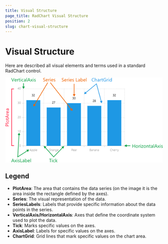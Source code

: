 ```yaml
---
title: Visual Structure
page_title: RadChart Visual Structure
position: 2
slug: chart-visual-structure
---
```


# Visual Structure #

Here are described all visual elements and terms used in a standard RadChart control.

![Chart Visual Structure](chart-visual-structure.png "Visual elements of RadChart control")

## Legend ##

- **PlotArea**: The area that contains the data series (on the image it is the area inside the rectangle defined by the axes).
- **Series**: The visual representation of the data.
- **SeriesLabels**: Labels that provide specific information about the data points in the series.
- **VerticalAxis/HorizontalAxis**: Axes that define the coordinate system used to plot the data.
- **Tick**: Marks specific values on the axes.
- **AxisLabel**: Labels for specific values on the axes.
- **ChartGrid**: Grid lines that mark specific values on the chart area.